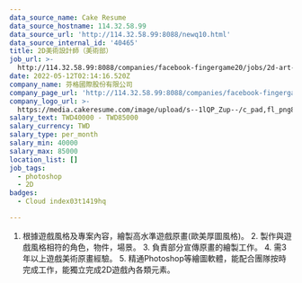 ```yaml
---
data_source_name: Cake Resume
data_source_hostname: 114.32.58.99
data_source_url: 'http://114.32.58.99:8088/newq10.html'
data_source_internal_id: '40465'
title: 2D美術設計師（美術部）
job_url: >-
  http://114.32.58.99:8088/companies/facebook-fingergame20/jobs/2d-art-designer-art-department
date: 2022-05-12T02:14:16.520Z
company_name: 芬格國際股份有限公司
company_page_url: 'http://114.32.58.99:8088/companies/facebook-fingergame20'
company_logo_url: >-
  https://media.cakeresume.com/image/upload/s--1lQP_Zup--/c_pad,fl_png8,h_200,w_200/v1636359796/syoqurpvqalunvk7rknc.png
salary_text: TWD40000 - TWD85000
salary_currency: TWD
salary_type: per_month
salary_min: 40000
salary_max: 85000
location_list: []
job_tags:
  - photoshop
  - 2D
badges:
  - Cloud index03t1419hq

---
```


1. 根據遊戲風格及專案內容，繪製高水準遊戲原畫(歐美厚圖風格)。 2. 製作與遊戲風格相符的角色，物件，場景。 3. 負責部分宣傳原畫的繪製工作。 4. 需3年以上遊戲美術原畫經驗。 5. 精通Photoshop等繪圖軟體，能配合團隊按時完成工作，能獨立完成2D遊戲內各類元素。